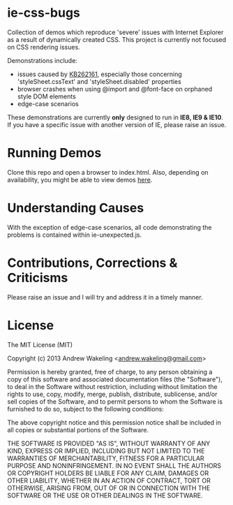 ie-css-bugs
===========

Collection of demos which reproduce 'severe' issues with Internet Explorer as a result of dynamically created CSS. This project is currently not focused on CSS rendering issues.

Demonstrations include:

- issues caused by [KB262161](http://support.microsoft.com/kb/262161), especially those concerning 'styleSheet.cssText' and 'styleSheet.disabled' properties
- browser crashes when using @import and @font-face on orphaned style DOM elements
- edge-case scenarios

These demonstrations are currently **only** designed to run in **IE8, IE9 & IE10**. If you have a specific issue with another version of IE, please raise an issue.

Running Demos
==
Clone this repo and open a browser to index.html. Also, depending on availability, you might be able to view demos [here](https://rawgithub.com/andrewwakeling/ie-css-bugs/master/index.html).

Understanding Causes
==
With the exception of edge-case scenarios, all code demonstrating the problems is contained within ie-unexpected.js.

Contributions, Corrections & Criticisms
==
Please raise an issue and I will try and address it in a timely manner.

License
===========

The MIT License (MIT)

Copyright (c) 2013 Andrew Wakeling <[andrew.wakeling@gmail.com](mailto:andrew.wakeling@gmail.com)>

Permission is hereby granted, free of charge, to any person obtaining a copy of
this software and associated documentation files (the "Software"), to deal in
the Software without restriction, including without limitation the rights to
use, copy, modify, merge, publish, distribute, sublicense, and/or sell copies of
the Software, and to permit persons to whom the Software is furnished to do so,
subject to the following conditions:

The above copyright notice and this permission notice shall be included in all
copies or substantial portions of the Software.

THE SOFTWARE IS PROVIDED "AS IS", WITHOUT WARRANTY OF ANY KIND, EXPRESS OR
IMPLIED, INCLUDING BUT NOT LIMITED TO THE WARRANTIES OF MERCHANTABILITY, FITNESS
FOR A PARTICULAR PURPOSE AND NONINFRINGEMENT. IN NO EVENT SHALL THE AUTHORS OR
COPYRIGHT HOLDERS BE LIABLE FOR ANY CLAIM, DAMAGES OR OTHER LIABILITY, WHETHER
IN AN ACTION OF CONTRACT, TORT OR OTHERWISE, ARISING FROM, OUT OF OR IN
CONNECTION WITH THE SOFTWARE OR THE USE OR OTHER DEALINGS IN THE SOFTWARE.